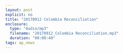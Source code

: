 ```yaml
---
layout: post
explicit: no
title: "20170912 Colombia Reconciliation"
enclosure:
  type: "Audio/mp3"
  filename: "20170912_Colombia Reconciliation.mp3"
  duration: "00:00:40"
tags: ap_news
---
```




